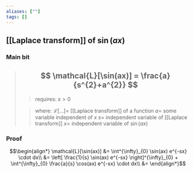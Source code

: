 ```yaml
---
aliases: [""]
tags: []
---
```


## [[Laplace transform]] of $\sin(ax)$

### Main bit

> ## $$ \mathcal{L}[\sin(ax)] = \frac{a}{s^{2}+a^{2}} $$ 
>> requires:
>> $s>0$
>
>> where:
>> $\mathcal{L}[...] =$ [[Laplace transform]] of a function
>> $a=$ some variable independent of $x$
>> $s=$ independent variable of [[Laplace transform]]
>> $x=$ independent variable of $\sin(ax)$

### Proof

$$\begin{align*}
\mathcal{L}[\sin(ax)] &= \int^{\infty}_{0} \sin(ax) e^{-sx} \cdot dx\\
&= \left[ \frac{1}{s} \sin(ax) e^{-sx} \right]^{\infty}_{0} + \int^{\infty}_{0} \frac{a}{s} \cos(ax) e^{-sx} \cdot dx\\
&= 
\end{align*}$$
